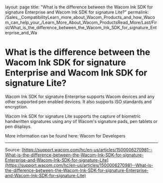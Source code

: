 layout: page
title: "What is the difference between the Wacom Ink SDK for signature Enterprise and Wacom Ink SDK for signature Lite?"
permalink: /Sales__CompatibilityLearn_more_about_Wacom_Products_and_how_Wacom_can_help_your_/Learn_More_About_Wacom_ProductsRead_More/Last/First/What_is_the_difference_between_the_Wacom_Ink_SDK_for_signature_Enterprise_and_Wa

# What is the difference between the Wacom Ink SDK for signature Enterprise and Wacom Ink SDK for signature Lite?

Wacom Ink SDK for signature Enterprise supports Wacom devices and any other supported pen enabled devices. It also supports ISO standards and encryption.


Wacom Ink SDK for signature Lite supports the capture of biometric handwritten signatures using any of Wacom's signature pads, pen tablets or pen displays. 


More information can be found here: Wacom for Developers

---
Source: [https://support.wacom.com/hc/en-us/articles/1500006270981--What-is-the-difference-between-the-Wacom-Ink-SDK-for-signature-Enterprise-and-Wacom-Ink-SDK-for-signature-Lite](https://support.wacom.com/hc/en-us/articles/1500006270981--What-is-the-difference-between-the-Wacom-Ink-SDK-for-signature-Enterprise-and-Wacom-Ink-SDK-for-signature-Lite)
